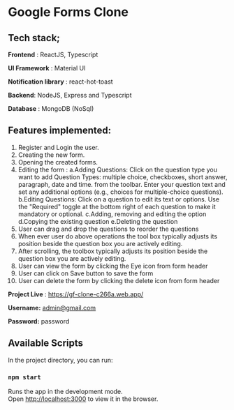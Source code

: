 # Google Forms Clone

## Tech stack;

**Frontend** : ReactJS, Typescript

**UI Framework** : Material UI

**Notification library** : react-hot-toast

**Backend**: NodeJS, Express and Typescript

**Database** : MongoDB (NoSql)

## Features implemented:

1. Register and Login the user.
2. Creating the new form.
3. Opening the created forms.
4. Editing the form :
   a.Adding Questions:
      Click on the question type you want to add Question Types: multiple choice, checkboxes, short answer, paragraph, date and time. from the toolbar.
      Enter your question text and set any additional options (e.g., choices for multiple-choice questions).
   b.Editing Questions:
      Click on a question to edit its text or options.
      Use the "Required" toggle at the bottom right of each question to make it mandatory or optional.
   c.Adding, removing and editing the option
   d.Copying the existing question
   e.Deleting the question
5. User can drag and drop the questions to reorder the questions
6. When ever user do above operations the tool box typically adjusts its position beside the question box you are actively editing.
7. After scrolling, the toolbox typically adjusts its position beside the question box you are actively editing.
8. User can view the form by clicking the Eye icon from form header
9. User can click on Save button to save the form
10. User can delete the form by clicking the delete icon from form header

**Project Live** : https://gf-clone-c266a.web.app/

**Username:** admin@gmail.com

**Password:** password

## Available Scripts

In the project directory, you can run:

### `npm start`

Runs the app in the development mode.\
Open [http://localhost:3000](http://localhost:3000) to view it in the browser.
